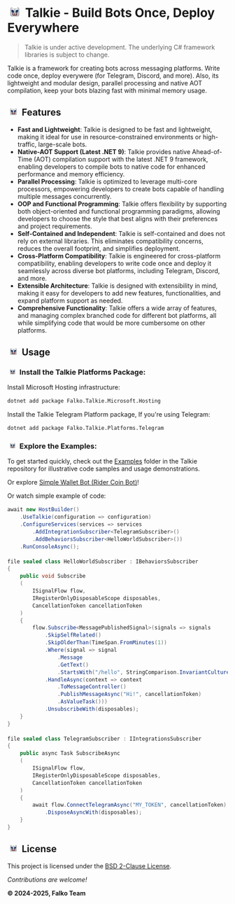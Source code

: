 # <img src="Icon64.png" width="24" hspace="5" /> Talkie - Build Bots Once, Deploy Everywhere

> Talkie is under active development. The underlying C# framework libraries is subject to change.

Talkie is a framework for creating bots across messaging platforms. Write code once, deploy everywere (for Telegram, Discord, and more). Also, its lightweight and modular design, parallel processing and native AOT compilation, keep your bots blazing fast with minimal memory usage.

## <img src="Icon64.png" width="18" hspace="5" /> Features

- **Fast and Lightweight**: Talkie is designed to be fast and lightweight, making it ideal for use in resource-constrained environments or high-traffic, large-scale bots.
- **Native-AOT Support (Latest .NET 9)**: Talkie provides native Ahead-of-Time (AOT) compilation support with the latest .NET 9 framework, enabling developers to compile bots to native code for enhanced performance and memory efficiency.
- **Parallel Processing**: Talkie is optimized to leverage multi-core processors, empowering developers to create bots capable of handling multiple messages concurrently.
- **OOP and Functional Programming**: Talkie offers flexibility by supporting both object-oriented and functional programming paradigms, allowing developers to choose the style that best aligns with their preferences and project requirements.
- **Self-Contained and Independent**: Talkie is self-contained and does not rely on external libraries. This eliminates compatibility concerns, reduces the overall footprint, and simplifies deployment.
- **Cross-Platform Compatibility**: Talkie is engineered for cross-platform compatibility, enabling developers to write code once and deploy it seamlessly across diverse bot platforms, including Telegram, Discord, and more.
- **Extensible Architecture**: Talkie is designed with extensibility in mind, making it easy for developers to add new features, functionalities, and expand platform support as needed.
- **Comprehensive Functionality**: Talkie offers a wide array of features, and managing complex branched code for different bot platforms, all while simplifying code that would be more cumbersome on other platforms.

## <img src="Icon64.png" width="18" hspace="5" /> Usage

### <img src="Icon64.png" width="14" hspace="5" /> Install the Talkie Platforms Package:

Install Microsoft Hosting infrastructure:

```bash
dotnet add package Falko.Talkie.Microsoft.Hosting
```

Install the Talkie Telegram Platform package, If you're using Telegram:

```bash
dotnet add package Falko.Talkie.Platforms.Telegram
```

### <img src="Icon64.png" width="14" hspace="5" /> Explore the Examples:

To get started quickly, check out the [Examples](Examples) folder in the Talkie repository
for illustrative code samples and usage demonstrations.

Or explore [Simple Wallet Bot (Rider Coin Bot)](https://github.com/falko-team/rider-coin)!

Or watch simple example of code:

```C#
await new HostBuilder()
    .UseTalkie(configuration => configuration)
    .ConfigureServices(services => services
        .AddIntegrationSubscriber<TelegramSubscriber>()
        .AddBehaviorsSubscriber<HelloWorldSubscriber>())
    .RunConsoleAsync();

file sealed class HelloWorldSubscriber : IBehaviorsSubscriber
{
    public void Subscribe
    (
        ISignalFlow flow,
        IRegisterOnlyDisposableScope disposables,
        CancellationToken cancellationToken
    )
    {
        flow.Subscribe<MessagePublishedSignal>(signals => signals
            .SkipSelfRelated()
            .SkipOlderThan(TimeSpan.FromMinutes(1))
            .Where(signal => signal
                .Message
                .GetText()
                .StartsWith("/hello", StringComparison.InvariantCultureIgnoreCase))
            .HandleAsync(context => context
                .ToMessageController()
                .PublishMessageAsync("Hi!", cancellationToken)
                .AsValueTask()))
            .UnsubscribeWith(disposables);
    }
}

file sealed class TelegramSubscriber : IIntegrationsSubscriber
{
    public async Task SubscribeAsync
    (
        ISignalFlow flow,
        IRegisterOnlyDisposableScope disposables,
        CancellationToken cancellationToken
    )
    {
        await flow.ConnectTelegramAsync("MY_TOKEN", cancellationToken)
            .DisposeAsyncWith(disposables);
    }
}
```

## <img src="Icon64.png" width="18" hspace="5" /> License

This project is licensed under the [BSD 2-Clause License](License.md).

_Contributions are welcome!_

**© 2024-2025, Falko Team**
